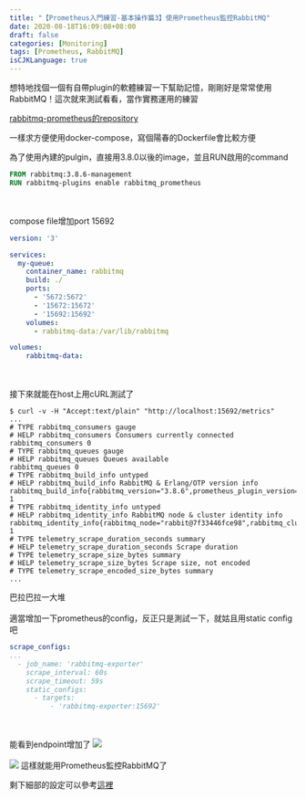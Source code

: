 ```yaml
---
title: "【Prometheus入門練習-基本操作篇3】使用Prometheus監控RabbitMQ"
date: 2020-08-18T16:09:08+08:00
draft: false
categories: [Monitoring]
tags: [Prometheus, RabbitMQ]
isCJKLanguage: true
---
```

想特地找個一個有自帶plugin的軟體練習一下幫助記憶，剛剛好是常常使用RabbitMQ！這次就來測試看看，當作實務運用的練習
<!--more-->  
<a target="_blank" href="https://github.com/rabbitmq/rabbitmq-prometheus">rabbitmq-prometheus的repository</a>
  
一樣求方便使用docker-compose，寫個陽春的Dockerfile會比較方便
  
為了使用內建的pulgin，直接用3.8.0以後的image，並且RUN啟用的command
```Dockerfile
FROM rabbitmq:3.8.6-management
RUN rabbitmq-plugins enable rabbitmq_prometheus
```
<br></br>
compose file增加port 15692
```:docker-compose.yml {linenos=table, linenostart=1, hl_lines=[6, 10]}
version: '3'

services:
  my-queue:
    container_name: rabbitmq
    build: ./
    ports:
      - '5672:5672'
      - '15672:15672'
      - '15692:15692'
    volumes:
      - rabbitmq-data:/var/lib/rabbitmq

volumes:
    rabbitmq-data:
```
<br></br>
接下來就能在host上用cURL測試了
```
$ curl -v -H "Accept:text/plain" "http://localhost:15692/metrics"
...
# TYPE rabbitmq_consumers gauge
# HELP rabbitmq_consumers Consumers currently connected
rabbitmq_consumers 0
# TYPE rabbitmq_queues gauge
# HELP rabbitmq_queues Queues available
rabbitmq_queues 0
# TYPE rabbitmq_build_info untyped
# HELP rabbitmq_build_info RabbitMQ & Erlang/OTP version info
rabbitmq_build_info{rabbitmq_version="3.8.6",prometheus_plugin_version="3.8.6",prometheus_client_version="4.6.0",erlang_version="23.0.3"} 1
# TYPE rabbitmq_identity_info untyped
# HELP rabbitmq_identity_info RabbitMQ node & cluster identity info
rabbitmq_identity_info{rabbitmq_node="rabbit@7f33446fce98",rabbitmq_cluster="rabbit@7f33446fce98"} 1
# TYPE telemetry_scrape_duration_seconds summary
# HELP telemetry_scrape_duration_seconds Scrape duration
# TYPE telemetry_scrape_size_bytes summary
# HELP telemetry_scrape_size_bytes Scrape size, not encoded
# TYPE telemetry_scrape_encoded_size_bytes summary
...
```
巴拉巴拉一大堆
<br></br>
適當增加一下prometheus的config，反正只是測試一下，就姑且用static config吧
```yaml
scrape_configs:
...
  - job_name: 'rabbitmq-exporter'
    scrape_interval: 60s
    scrape_timeout: 59s
    static_configs:
      - targets:
          - 'rabbitmq-exporter:15692'
```
<br></br>
能看到endpoint增加了
![](1.png)
<br></br>
![](2.png)
這樣就能用Prometheus監控RabbitMQ了
  
剩下細部的設定可以參考<a target="_blank" href="https://www.rabbitmq.com/prometheus.html">這裡</a>